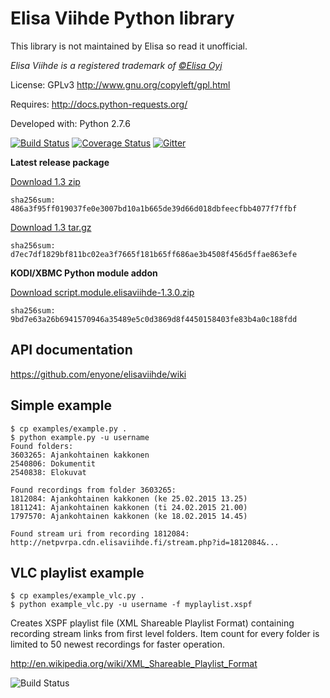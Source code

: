 Elisa Viihde Python library
=====

This library is not maintained by Elisa so read it unofficial.

_Elisa Viihde is a registered trademark of [©Elisa Oyj](http://corporate.elisa.fi)_

License: GPLv3 http://www.gnu.org/copyleft/gpl.html

Requires: http://docs.python-requests.org/

Developed with: Python 2.7.6

[![Build Status](https://travis-ci.org/enyone/elisaviihde.svg?branch=master)](https://travis-ci.org/enyone/elisaviihde)
[![Coverage Status](https://coveralls.io/repos/enyone/elisaviihde/badge.svg?branch=master)](https://coveralls.io/r/enyone/elisaviihde?branch=master)
[![Gitter](https://badges.gitter.im/Join%20Chat.svg)](https://gitter.im/enyone/elisaviihde?utm_source=badge&utm_medium=badge&utm_campaign=pr-badge)

**Latest release package**

[Download 1.3 zip](https://github.com/enyone/elisaviihde/archive/1.3.zip)
```
sha256sum: 486a3f95ff019037fe0e3007bd10a1b665de39d66d018dbfeecfbb4077f7ffbf
```

[Download 1.3 tar.gz](https://github.com/enyone/elisaviihde/archive/1.3.tar.gz)
```
sha256sum: d7ec7df1829bf811bc02ea3f7665f181b65ff686ae3b4508f456d5ffae863efe
```

**KODI/XBMC Python module addon**

[Download script.module.elisaviihde-1.3.0.zip](https://github.com/enyone/elisaviihde/releases/download/1.3/script.module.elisaviihde-1.3.0.zip)
```
sha256sum: 9bd7e63a26b6941570946a35489e5c0d3869d8f4450158403fe83b4a0c188fdd
```

API documentation
-----
https://github.com/enyone/elisaviihde/wiki

Simple example
-----
```
$ cp examples/example.py .
$ python example.py -u username
Found folders:
3603265: Ajankohtainen kakkonen
2540806: Dokumentit
2540838: Elokuvat

Found recordings from folder 3603265:
1812084: Ajankohtainen kakkonen (ke 25.02.2015 13.25)
1811241: Ajankohtainen kakkonen (ti 24.02.2015 21.00)
1797570: Ajankohtainen kakkonen (ke 18.02.2015 14.45)

Found stream uri from recording 1812084:
http://netpvrpa.cdn.elisaviihde.fi/stream.php?id=1812084&...
```

VLC playlist example
-----
```
$ cp examples/example_vlc.py .
$ python example_vlc.py -u username -f myplaylist.xspf
```

Creates XSPF playlist file (XML Shareable Playlist Format) containing recording stream links from first level folders. Item count for every folder is limited to 50 newest recordings for faster operation.

http://en.wikipedia.org/wiki/XML_Shareable_Playlist_Format

![Build Status](https://raw.githubusercontent.com/enyone/elisaviihde/master/examples/example_playlist.png)
